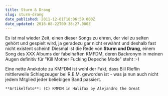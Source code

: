 ```yaml
---
title: Sturm & Drang
slug: sturm-drang
date_published: 2011-12-01T18:06:59.000Z
date_updated: 2018-08-22T09:38:27.000Z
---
```


Es ist mal wieder Zeit, einen dieser Songs zu ehren, der viel zu selten gehört und gespielt wird, ja geradezu gar nicht erwähnt und deshalb fast nicht existent scheint! Diesmal ist die Rede von **Sturm und Drang**, einem Song des XXX Albums der fabelhaften KMFDM, deren Backronym in meinen Augen definitiv für "Kill Mother Fucking Depeche Mode" steht :-) 

Eine nette Anekdote zu KMFDM ist wohl der Fakt, dass Bill Rieflin mittlerweile Schlagzeuger bei R.E.M. geworden ist - was ja nun auch nicht jedem Mitglied jeder beliebigen Band passiert.

`**Artikelfoto**: (C) KMFDM in Halifax by Alejandro the Great`
